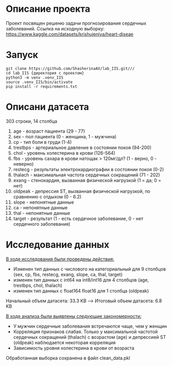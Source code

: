 # Описание проекта

Проект посвящен решеню задачи прогнозирования сердечных заболеваний. Ссылка на исходную выборку: https://www.kaggle.com/datasets/krishujeniya/heart-diseae 

# Запуск
```
git clone https://github.com/ShasherinaAV/lab_IIS.git///
cd lab_IIS {директория с проектом}
python3 -m venv .venv_IIS
source .venv_IIS/bin/activate
pip install -r requirements.txt
```
# Описани датасета


303 строки, 14 столбца

1. age - возраст пациента (29 - 77)
2. sex - пол пациента (0 - женщина, 1 - мужчина)
3. cp - тип боли в груди (1-4)
4. trestbps - артериальное давление в состоянии покоя (94-200)
5. chol - уровень холестерина в крови (126-564)
6. fbs - уровень сахара в крови натощак > 120мг/дл? (1 - верно, 0 - неверно)
7. restecg - результаты электрокардиографии в состоянии покоя (0-2)
8. thalach - максимальная частота сердечных сокращений (71 - 202)
9. exang - стенокардия, вызванная физической нагрузкой (1 = да; 0 = нет)
10. oldpeak - депрессия ST, вызванная физической нагрузкой, по сравнению с отдыхом (0 - 6.2)
11. slope - непонятные данные
12. ca - непонятные данные
13. thal - непонятные данные
14. target - результат (1 - есть сердечное заболевание, 0 - нет сердечного заболевания)

# Исследование данных

<u>В ходе исследования были проведены действия:</u>
* Изменен тип данных с числового на категориальный для 9 столбцов (sex, cp, fbs, restecg, exang, slope, ca, thal, target)
* изменен тип данных с int64 на int8/int16  для 4 столбцов (age, trestbps, chol, thalach)
* изменен тип данных с float164 float16 для 1 столбца (oldpeak)

Начальный объем датасета: 33.3 KB --> Итоговый объем датасета: 6.8 KB

<u> В ходе анализа были выявлены следующие закономерности:</u>

* У мужчин сердечные заболевания встречаются чаще, чем у женщин
* Корреляция признаков слабая. Только у максимальной частотой сердечных сокращений (thalach) с возрастом (age) и депрессией ST (oldpeak) наблюдается некоторая корреляция
* Зависимость уровня холестерина в крови от возраста

Обработанная выборка сохранена в файл clean_data.pkl